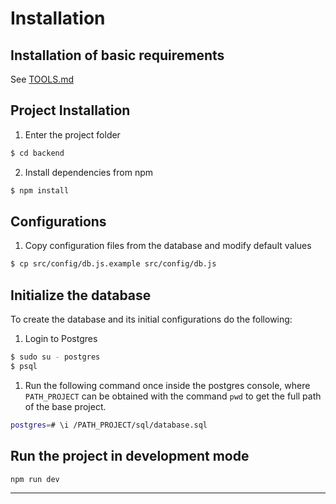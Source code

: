 # Installation

## Installation of basic requirements

See [TOOLS.md](TOOLS.md)

## Project Installation

1. Enter the project folder

```sh
$ cd backend
```

2. Install dependencies from npm

```sh
$ npm install
```

## Configurations

1. Copy configuration files from the database and modify default values

```sh
$ cp src/config/db.js.example src/config/db.js
```

## Initialize the database
To create the database and its initial configurations do the following:

1. Login to Postgres

```sh
$ sudo su - postgres
$ psql
```

1. Run the following command once inside the postgres console, where `PATH_PROJECT` can be obtained with the command `pwd` to get the full path of the base project.

```sh
postgres=# \i /PATH_PROJECT/sql/database.sql
```

## Run the project in development mode

```sh
npm run dev
```

<!-- ## Iniciar el servicio con pm2

```sh
$ env NODE_ENV=production pm2 start src/application/server.js --name "proyecto-api"
```

## Configurar Nginx

Editar el archivo de configuración `nano /etc/nginx/sites-enabled/default`

Agregar las siguientes lineas

```sh
  ...
  location /myapp/ {
    proxy_pass http://localhost:3000/;
  }
  ...
```

Reiniciar el servicio

```sh
$ sudo service nginx restart
``` -->

---
